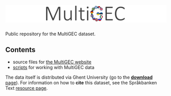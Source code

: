 # ![MultiGEC](multigec.png)

Public repository for the MultiGEC dataset. 

## Contents
- source files for [the MultiGEC website](https://spraakbanken.github.io/multigec-2025/)
- [scripts](scripts/) for working with MultiGEC data

The data itself is distributed via Ghent University (go to the [__download__ page](https://lt3.ugent.be/resources/multigec-dataset)).
For information on how to __cite__ this dataset, see the Språkbanken Text [resource page](https://doi.org/10.23695%2Fh9f5-8143).